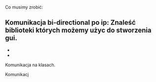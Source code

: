Co musimy zrobić:

Komunikacja bi-directional po ip:
Znaleść biblioteki których możemy użyc do stworzenia gui.
-


-
-
Komunikacja na klasach.

Komunikacj